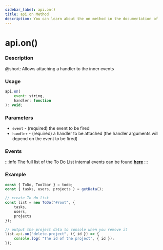 ```yaml
---
sidebar_label: api.on()
title: api.on Method
description: You can learn about the on method in the documentation of the DHTMLX JavaScript To Do List library. Browse developer guides and API reference, try out code examples and live demos, and download a free 30-day evaluation version of DHTMLX To Do List.
---
```


# api.on()

### Description

@short: Allows attaching a handler to the inner events

### Usage

~~~js
api.on(
    event: string,
    handler: function
): void;
~~~

### Parameters

- `event` - (required) the event to be fired
- `handler` - (required) a handler to be attached (the handler arguments will depend on the event to be fired)

### Events

:::info
The full list of the To Do List internal events can be found [**here**](api/overview/events_overview.md)
:::

### Example

~~~js {12-16}
const { ToDo, Toolbar } = todo;
const { tasks, users, projects } = getData();

// create To do list
const list = new ToDo("#root", {
    tasks,
    users,
    projects
});

// output the project data to console when you remove it
list.api.on("delete-project", ({ id }) => {
    console.log( "The id of the project", { id });
});
~~~